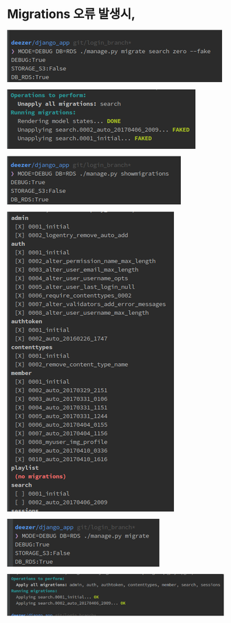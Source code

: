 # Migrations 오류 발생시,

![](imgs/zero-fake-1.png) 

![](imgs/zero-fake-2.png)

![](imgs/zero-fake-3.png)

![](imgs/zero-fake-4.png)

![](imgs/zero-fake-5.png)

![](imgs/zero-fake-6.png)
